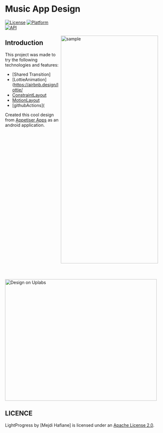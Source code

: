 # Music App Design

<img src="/images/music.gif" alt="sample" title="sample" width="320" height="750" align="right" vspace="52" />

[![License](https://img.shields.io/badge/License-Apache%202.0-blue.svg)](https://opensource.org/licenses/Apache-2.0)
[![Platform](https://img.shields.io/badge/platform-android-green.svg)](http://developer.android.com/index.html)
[![API](https://img.shields.io/badge/API-16%2B-brightgreen.svg?style=flat)](https://android-arsenal.com/api?level=16)





Introduction
-----

This project was made to try the following technologies and features:

* [Shared Transition]
* [LottieAnimation](https://airbnb.design/lottie/
* [ConstraintLayout](#documentation)
* [MotionLayout](#min-sdk)
* [githubActions](


Created this cool design from [Appetiser Apps](https://www.uplabs.com/appetiser) as an android application. 


  <img alt="Design on Uplabs" src="/images/preview.jpg" width="500" height="400" />
  
  
LICENCE
-----

LightProgress by [Mejdi Hafiane] is licensed under an [Apache License 2.0](http://www.apache.org/licenses/LICENSE-2.0).
